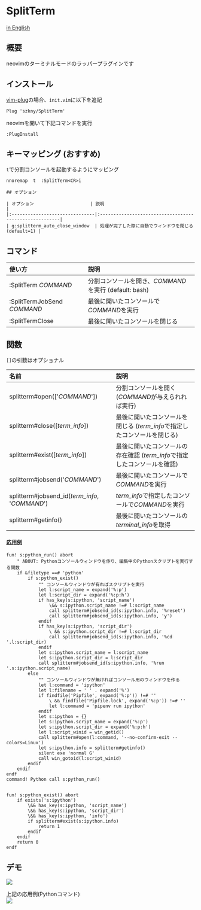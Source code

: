 # SplitTerm

[in English](https://github.com/szkny/SplitTerm/blob/master/README_ENGLISH.md)

## 概要

neovimのターミナルモードのラッパープラグインです  

## インストール

[vim-plug](https://github.com/junegunn/vim-plug)の場合、`init.vim`に以下を追記  

```vim
Plug 'szkny/SplitTerm'
```

neovimを開いて下記コマンドを実行  
```vim
:PlugInstall
```

## キーマッピング (おすすめ)

`t`で分割コンソールを起動するようにマッピング  

```vimscript
nnoremap  t  :SplitTerm<CR>i

## オプション

| オプション                     | 説明                                                   |
|:-------------------------------|:-------------------------------------------------------|
| g:splitterm_auto_close_window  | 処理が完了した際に自動でウィンドウを閉じる (default=1) |
```

## コマンド

| 使い方                      | 説明                                                  |
|:----------------------------|:------------------------------------------------------|
| :SplitTerm *COMMAND*        | 分割コンソールを開き、*COMMAND*を実行 (default: bash) |
| :SplitTermJobSend *COMMAND* | 最後に開いたコンソールで*COMMAND*を実行               |
| :SplitTermClose             | 最後に開いたコンソールを閉じる                        |

## 関数

`[]`の引数はオプショナル

| 名前                                           | 説明                                                                     |
|:-----------------------------------------------|:-------------------------------------------------------------------------|
| splitterm#open(['*COMMAND*'])                  | 分割コンソールを開く (*COMMAND*が与えられれば実行)                       |
| splitterm#close([*term_info*])                 | 最後に開いたコンソールを閉じる (*term_info*で指定したコンソールを閉じる) |
| splitterm#exist([*term_info*])                 | 最後に開いたコンソールの存在確認 (*term_info*で指定したコンソールを確認) |
| splitterm#jobsend('*COMMAND*')                 | 最後に開いたコンソールで*COMMAND*を実行                                  |
| splitterm#jobsend_id(*term_info*, '*COMMAND*') | *term_info*で指定したコンソールで*COMMAND*を実行                         |
| splitterm#getinfo()                            | 最後に開いたコンソールの*terminal_info*を取得                            |

#### <u>応用例</u>

```vim
fun! s:python_run() abort
    " ABOUT: Pythonコンソールウィンドウを作り、編集中のPythonスクリプトを実行する関数
    if &filetype ==# 'python'
        if s:python_exist()
            "" コンソールウィンドウが有ればスクリプトを実行
            let l:script_name = expand('%:p')
            let l:script_dir = expand('%:p:h')
            if has_key(s:ipython, 'script_name')
                \&& s:ipython.script_name !=# l:script_name
                call splitterm#jobsend_id(s:ipython.info, '%reset')
                call splitterm#jobsend_id(s:ipython.info, 'y')
            endif
            if has_key(s:ipython, 'script_dir')
                \ && s:ipython.script_dir !=# l:script_dir
                call splitterm#jobsend_id(s:ipython.info, '%cd '.l:script_dir)
            endif
            let s:ipython.script_name = l:script_name
            let s:ipython.script_dir = l:script_dir
            call splitterm#jobsend_id(s:ipython.info, '%run '.s:ipython.script_name)
        else
            "" コンソールウィンドウが無ければコンソール用のウィンドウを作る
            let l:command = 'ipython'
            let l:filename = ' ' . expand('%')
            if findfile('Pipfile', expand('%:p')) !=# ''
                \ && findfile('Pipfile.lock', expand('%:p')) !=# ''
                let l:command = 'pipenv run ipython'
            endif
            let s:ipython = {}
            let s:ipython.script_name = expand('%:p')
            let s:ipython.script_dir = expand('%:p:h')
            let l:script_winid = win_getid()
            call splitterm#open(l:command, '--no-confirm-exit --colors=Linux')
            let s:ipython.info = splitterm#getinfo()
            silent exe 'normal G'
            call win_gotoid(l:script_winid)
        endif
    endif
endf
command! Python call s:python_run()


fun! s:python_exist() abort
    if exists('s:ipython')
        \&& has_key(s:ipython, 'script_name')
        \&& has_key(s:ipython, 'script_dir')
        \&& has_key(s:ipython, 'info')
        if splitterm#exist(s:ipython.info)
            return 1
        endif
    endif
    return 0
endf
```

## デモ

![](https://github.com/szkny/SplitTerm/wiki/images/demo1.gif)  

上記の応用例(Pythonコマンド)  
![](https://github.com/szkny/SplitTerm/wiki/images/demo2.gif)  
